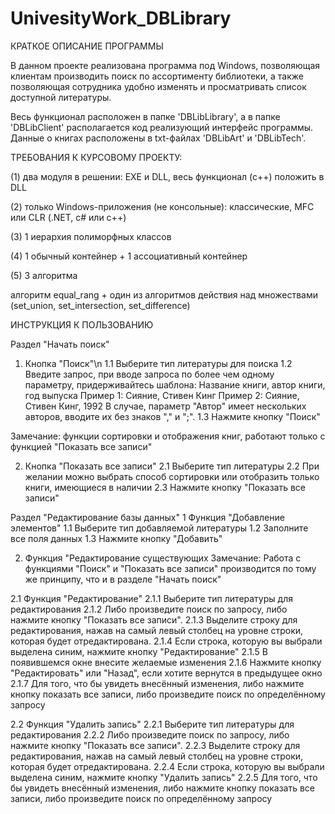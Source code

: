 # UnivesityWork_DBLibrary

КРАТКОЕ ОПИСАНИЕ ПРОГРАММЫ

В данном проекте реализована программа под Windows, позволяющая клиентам производить поиск по ассортименту библиотеки, а также позволяющая сотрудника удобно изменять и просматривать список доступной литературы.

Весь функционал расположен в папке 'DBLibLibrary', а в папке 'DBLibClient' располагается код реализующий интерфейс программы. Данные о книгах расположены в txt-файлах 'DBLibArt' и 'DBLibTech'.

ТРЕБОВАНИЯ К КУРСОВОМУ ПРОЕКТУ:

(1) два модуля в решении: EXE и DLL,  весь функционал (с++) положить в DLL 

(2) только Windows-приложения (не консольные): классические, MFC или CLR (.NET, с# или с++)  

(3) 1 иерархия полиморфных классов

(4) 1 обычный контейнер + 1 ассоциативный контейнер

(5) 3 алгоритма  

алгоритм equal_rang + один из алгоритмов действия над множествами (set_union, set_intersection, set_difference)

ИНСТРУКЦИЯ К ПОЛЬЗОВАНИЮ

Раздел "Начать поиск"
1. Кнопка "Поиск"\n
1.1 Выберите тип литературы для поиска
1.2 Введите запрос, при вводе запроса по более чем одному параметру, 
придерживайтесь шаблона:
Название книги, автор книги, год выпуска
Пример 1: Сияние, Стивен Кинг
Пример 2: Сияние, Стивен Кинг, 1992
В случае, параметр "Автор" имеет нескольких авторов, 
вводите их без знаков "," и ";".
1.3 Нажмите кнопку "Поиск"

Замечание: функции сортировки и отображения книг,
работают только с функцией "Показать все записи"

2. Кнопка "Показать все записи"
2.1 Выберите тип литературы
2.2 При желании можно выбрать способ сортировки или 
отобразить только книги, имеющиеся в наличии
2.3 Нажмите кнопку "Показать все записи"

Раздел "Редактирование базы данных"
1 Функция "Добавление элементов"
1.1 Выберите тип добавляемой литературы
1.2 Заполните все поля данных
1.3 Нажмите кнопку "Добавить"

2. Функция "Редактирование существующих
Замечание: Работа с функциями "Поиск" и "Показать все записи"
производится по тому же принципу, что и в разделе "Начать поиск"

2.1 Функция "Редактирование"
2.1.1 Выберите тип литературы для редактирования
2.1.2 Либо произведите поиск по запросу, либо нажмите кнопку 
"Показать все записи".
2.1.3 Выделите строку для редактирования, нажав на самый левый столбец
на уровне строки, которая будет отредактирована.
2.1.4 Если строка, которую вы выбрали выделена синим, нажмите 
кнопку "Редактирование"
2.1.5 В появившемся окне внесите желаемые изменения
2.1.6 Нажмите кнопку "Редактировать" или "Назад", если хотите вернутся
в предыдущее окно
2.1.7 Для того, что бы увидеть внесённый изменения, либо нажмите кнопку
показать все записи, либо произведите поиск по определённому запросу

2.2 Функция "Удалить запись"
2.2.1 Выберите тип литературы для редактирования
2.2.2 Либо произведите поиск по запросу, либо нажмите кнопку 
"Показать все записи".
2.2.3 Выделите строку для редактирования, нажав на самый левый столбец
на уровне строки, которая будет отредактирована.
2.2.4 Если строка, которую вы выбрали выделена синим, нажмите 
кнопку "Удалить запись"
2.2.5 Для того, что бы увидеть внесённый изменения, либо нажмите кнопку
показать все записи, либо произведите поиск по определённому запросу
